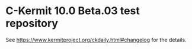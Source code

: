 # C-Kermit 10.0 Beta.03 test repository

See <https://www.kermitproject.org/ckdaily.html#changelog> for the details.
